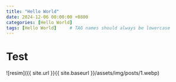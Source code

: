```yaml
---
title: "Hello World"
date: 2024-12-06 00:00:00 +0800 
categories: [Hello World]
tags: [Hello World]     # TAG names should always be lowercase
---
```


# Test


![resim]({{ site.url }}{{ site.baseurl }}/assets/img/posts/1.webp)
